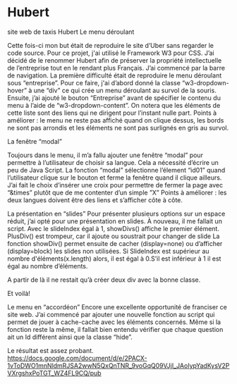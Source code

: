 # Hubert
site web de taxis
Hubert
Le menu déroulant

Cette fois-ci mon but était de reproduire le site d’Uber sans regarder le code source. Pour ce projet, j'ai utilisé le Framework W3 pour CSS.
J’ai décidé de le renommer Hubert afin de préserver la propriété intellectuelle de l’entreprise tout en le rendant plus Français.
J’ai commencé par la barre de navigation. La première difficulté était de reproduire le menu déroulant sous “entreprise”. Pour ce faire, j'ai d’abord donné la classe “w3-dropdown-hover” à une “div” ce qui crée un menu déroulant au survol de la souris. Ensuite, j’ai ajouté le bouton “Entreprise” avant de spécifier le contenu du menu à l’aide de “w3-dropdown-content”.
 On notera que les éléments de cette liste sont des liens qui ne dirigent pour l’instant nulle part. Points à améliorer : le menu ne reste pas affiché quand on clique dessus, les bords ne sont pas arrondis et les éléments ne sont pas surlignés en gris au survol.


La fenêtre “modal”

 Toujours dans le menu, il m’a fallu ajouter une fenêtre “modal” pour permettre à l’utilisateur de choisir sa langue. Cela a nécessité d’écrire un peu de Java Script. La fonction “modal” sélectionne l’élement “id01” quand l’utilisateur clique sur le bouton et ferme la fenêtre quand il clique ailleurs. 
J’ai fait le choix d’insérer une croix pour permettre de fermer la page avec “&times” plutôt que de me contenter d’un simple ”X”
Points à améliorer : les deux langues doivent être des liens et s’afficher côte à côte. 















La présentation en “slides”
Pour présenter plusieurs options sur un espace réduit, j’ai opté pour une présentation en slides. À nouveau, il me fallait un script. Avec le slideIndex égal à 1, showDivs() affiche le premier élément. PlusDiv() est trompeur, car il ajoute ou soustrait pour changer de slide La fonction showDiv() permet ensuite de cacher (display=none) ou d’afficher (display=block) les slides non utilisées. Si SlideIndex est supérieur au nombre d'éléments(x.length) alors, il est égal à 0.S’il est inférieur à 1 il est égal au nombre d’éléments.

A partir de là il ne restait qu’à créer deux div avec la bonne classe.

Et voilà!














Le menu en “accordéon”
Encore une excellente opportunité de franciser ce site web. J’ai commencé par ajouter une nouvelle fonction au script qui permet de jouer à cache-cache avec les éléments concernés.
Même si la fonction reste la même, il fallait bien entendu vérifier que chaque question ait un Id différent ainsi que la classe “hide”.

Le résultat est assez probant.
https://docs.google.com/document/d/e/2PACX-1vToDWO1mnNldmRJSA2wwN5QxQnTNR_9voGqQ09VJjI_JAoIypYadKysV2PVXrgshxPoTGT_WZ4FL9CQ/pub

